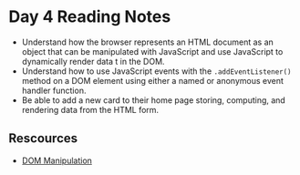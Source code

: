# Day 4 Reading Notes

- Understand how the browser represents an HTML document as an object that can be manipulated with JavaScript and use JavaScript to dynamically render data t in the DOM.
- Understand how to use JavaScript events with the `.addEventListener()` method on a DOM element using either a named or anonymous event handler function.
- Be able to add a new card to their home page storing, computing, and rendering data from the HTML form.

## Rescources
* [DOM Manipulation](https://www.geeksforgeeks.org/dom-document-object-model/)
